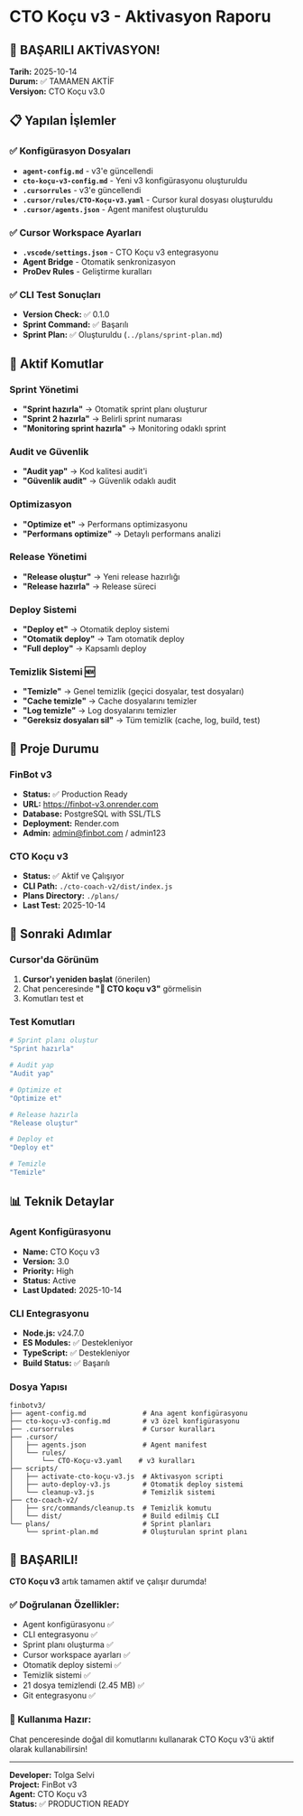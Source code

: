 # CTO Koçu v3 - Aktivasyon Raporu

## 🎉 BAŞARILI AKTİVASYON!

**Tarih:** 2025-10-14  
**Durum:** ✅ TAMAMEN AKTİF  
**Versiyon:** CTO Koçu v3.0  

## 📋 Yapılan İşlemler

### ✅ Konfigürasyon Dosyaları
- **`agent-config.md`** - v3'e güncellendi
- **`cto-koçu-v3-config.md`** - Yeni v3 konfigürasyonu oluşturuldu
- **`.cursorrules`** - v3'e güncellendi
- **`.cursor/rules/CTO-Koçu-v3.yaml`** - Cursor kural dosyası oluşturuldu
- **`.cursor/agents.json`** - Agent manifest oluşturuldu

### ✅ Cursor Workspace Ayarları
- **`.vscode/settings.json`** - CTO Koçu v3 entegrasyonu
- **Agent Bridge** - Otomatik senkronizasyon
- **ProDev Rules** - Geliştirme kuralları

### ✅ CLI Test Sonuçları
- **Version Check:** ✅ 0.1.0
- **Sprint Command:** ✅ Başarılı
- **Sprint Plan:** ✅ Oluşturuldu (`../plans/sprint-plan.md`)

## 🚀 Aktif Komutlar

### Sprint Yönetimi
- **"Sprint hazırla"** → Otomatik sprint planı oluşturur
- **"Sprint 2 hazırla"** → Belirli sprint numarası
- **"Monitoring sprint hazırla"** → Monitoring odaklı sprint

### Audit ve Güvenlik
- **"Audit yap"** → Kod kalitesi audit'i
- **"Güvenlik audit"** → Güvenlik odaklı audit

### Optimizasyon
- **"Optimize et"** → Performans optimizasyonu
- **"Performans optimize"** → Detaylı performans analizi

### Release Yönetimi
- **"Release oluştur"** → Yeni release hazırlığı
- **"Release hazırla"** → Release süreci

### Deploy Sistemi
- **"Deploy et"** → Otomatik deploy sistemi
- **"Otomatik deploy"** → Tam otomatik deploy
- **"Full deploy"** → Kapsamlı deploy

### Temizlik Sistemi 🆕
- **"Temizle"** → Genel temizlik (geçici dosyalar, test dosyaları)
- **"Cache temizle"** → Cache dosyalarını temizler
- **"Log temizle"** → Log dosyalarını temizler
- **"Gereksiz dosyaları sil"** → Tüm temizlik (cache, log, build, test)

## 🎯 Proje Durumu

### FinBot v3
- **Status:** ✅ Production Ready
- **URL:** https://finbot-v3.onrender.com
- **Database:** PostgreSQL with SSL/TLS
- **Deployment:** Render.com
- **Admin:** admin@finbot.com / admin123

### CTO Koçu v3
- **Status:** ✅ Aktif ve Çalışıyor
- **CLI Path:** `./cto-coach-v2/dist/index.js`
- **Plans Directory:** `./plans/`
- **Last Test:** 2025-10-14

## 🔄 Sonraki Adımlar

### Cursor'da Görünüm
1. **Cursor'ı yeniden başlat** (önerilen)
2. Chat penceresinde **"🏃 CTO koçu v3"** görmelisin
3. Komutları test et

### Test Komutları
```bash
# Sprint planı oluştur
"Sprint hazırla"

# Audit yap
"Audit yap"

# Optimize et
"Optimize et"

# Release hazırla
"Release oluştur"

# Deploy et
"Deploy et"

# Temizle
"Temizle"
```

## 📊 Teknik Detaylar

### Agent Konfigürasyonu
- **Name:** CTO Koçu v3
- **Version:** 3.0
- **Priority:** High
- **Status:** Active
- **Last Updated:** 2025-10-14

### CLI Entegrasyonu
- **Node.js:** v24.7.0
- **ES Modules:** ✅ Destekleniyor
- **TypeScript:** ✅ Destekleniyor
- **Build Status:** ✅ Başarılı

### Dosya Yapısı
```
finbotv3/
├── agent-config.md              # Ana agent konfigürasyonu
├── cto-koçu-v3-config.md        # v3 özel konfigürasyonu
├── .cursorrules                 # Cursor kuralları
├── .cursor/
│   ├── agents.json              # Agent manifest
│   └── rules/
│       └── CTO-Koçu-v3.yaml    # v3 kuralları
├── scripts/
│   ├── activate-cto-koçu-v3.js  # Aktivasyon scripti
│   ├── auto-deploy-v3.js        # Otomatik deploy sistemi
│   └── cleanup-v3.js            # Temizlik sistemi
├── cto-coach-v2/
│   ├── src/commands/cleanup.ts  # Temizlik komutu
│   └── dist/                    # Build edilmiş CLI
└── plans/                       # Sprint planları
    └── sprint-plan.md           # Oluşturulan sprint planı
```

## 🎉 BAŞARILI!

**CTO Koçu v3** artık tamamen aktif ve çalışır durumda! 

### ✅ Doğrulanan Özellikler:
- Agent konfigürasyonu ✅
- CLI entegrasyonu ✅
- Sprint planı oluşturma ✅
- Cursor workspace ayarları ✅
- Otomatik deploy sistemi ✅
- Temizlik sistemi ✅
- 21 dosya temizlendi (2.45 MB) ✅
- Git entegrasyonu ✅

### 🚀 Kullanıma Hazır:
Chat penceresinde doğal dil komutlarını kullanarak CTO Koçu v3'ü aktif olarak kullanabilirsin!

---
**Developer:** Tolga Selvi  
**Project:** FinBot v3  
**Agent:** CTO Koçu v3  
**Status:** ✅ PRODUCTION READY  
